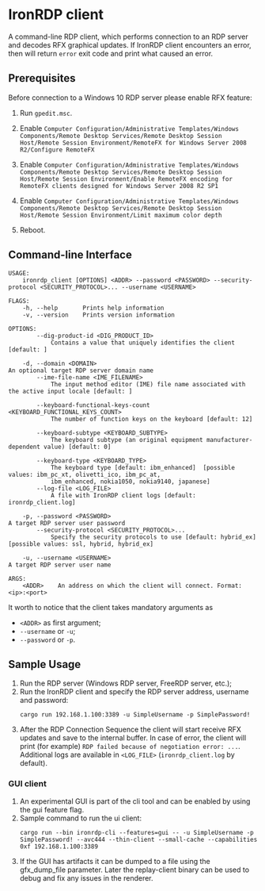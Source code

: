 # IronRDP client

A command-line RDP client, which performs connection to an RDP server and decodes RFX graphical updates.
If IronRDP client encounters an error, then will return `error` exit code and print what caused
an error.

## Prerequisites

Before connection to a Windows 10 RDP server please enable RFX feature:

1. Run  `gpedit.msc`.

2. Enable `Computer Configuration/Administrative Templates/Windows Components/Remote Desktop Services/Remote Desktop Session Host/Remote Session Environment/RemoteFX for Windows Server 2008 R2/Configure RemoteFX`

3. Enable `Computer Configuration/Administrative Templates/Windows Components/Remote Desktop Services/Remote Desktop Session Host/Remote Session Environment/Enable RemoteFX encoding for RemoteFX clients designed for Windows Server 2008 R2 SP1`

4. Enable `Computer Configuration/Administrative Templates/Windows Components/Remote Desktop Services/Remote Desktop Session Host/Remote Session Environment/Limit maximum color depth`

5. Reboot.

## Command-line Interface

```
USAGE:
    ironrdp_client [OPTIONS] <ADDR> --password <PASSWORD> --security-protocol <SECURITY_PROTOCOL>... --username <USERNAME>

FLAGS:
    -h, --help       Prints help information
    -v, --version    Prints version information

OPTIONS:
        --dig-product-id <DIG_PRODUCT_ID>
            Contains a value that uniquely identifies the client [default: ]

    -d, --domain <DOMAIN>                                                    An optional target RDP server domain name
        --ime-file-name <IME_FILENAME>
            The input method editor (IME) file name associated with the active input locale [default: ]

        --keyboard-functional-keys-count <KEYBOARD_FUNCTIONAL_KEYS_COUNT>
            The number of function keys on the keyboard [default: 12]

        --keyboard-subtype <KEYBOARD_SUBTYPE>
            The keyboard subtype (an original equipment manufacturer-dependent value) [default: 0]

        --keyboard-type <KEYBOARD_TYPE>
            The keyboard type [default: ibm_enhanced]  [possible values: ibm_pc_xt, olivetti_ico, ibm_pc_at,
            ibm_enhanced, nokia1050, nokia9140, japanese]
        --log-file <LOG_FILE>
            A file with IronRDP client logs [default: ironrdp_client.log]

    -p, --password <PASSWORD>                                                A target RDP server user password
        --security-protocol <SECURITY_PROTOCOL>...
            Specify the security protocols to use [default: hybrid_ex]  [possible values: ssl, hybrid, hybrid_ex]

    -u, --username <USERNAME>                                                A target RDP server user name

ARGS:
    <ADDR>    An address on which the client will connect. Format: <ip>:<port>
```

It worth to notice that the client takes mandatory arguments as
 - `<ADDR>` as first argument;
 - `--username` or `-u`;
 - `--password` or `-p`.

## Sample Usage

1. Run the RDP server (Windows RDP server, FreeRDP server, etc.);
2. Run the IronRDP client and specify the RDP server address, username and password:
    ```
   cargo run 192.168.1.100:3389 -u SimpleUsername -p SimplePassword!
    ```
3. After the RDP Connection Sequence the client will start receive RFX updates 
and save to the internal buffer.
In case of error, the client will print (for example) `RDP failed because of negotiation error: ...`.
Additional logs are available in `<LOG_FILE>` (`ironrdp_client.log` by default).

### GUI client
1. An experimental GUI is part of the cli tool and can be enabled by using the gui feature flag.
2. Sample command to run the ui client:
    ```
    cargo run --bin ironrdp-cli --features=gui -- -u SimpleUsername -p SimplePassword! --avc444 --thin-client --small-cache --capabilities 0xf 192.168.1.100:3389
    ```
3. If the GUI has artifacts it can be dumped to a file using the gfx_dump_file parameter. Later the replay-client binary can be used to debug and fix any issues 
 in the renderer.
